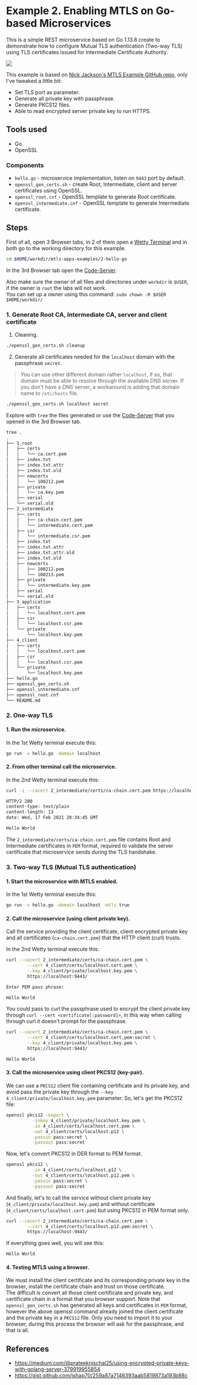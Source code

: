 # Example 2. Enabling MTLS on Go-based Microservices

This is a simple REST microservice based on Go 1.13.8 create to demonstrate how to configure Mutual TLS authentication (Two-way TLS) using TLS certificates issued for Intermediate Certificate Authority.

![](../img/mtls-go-0-hello-microservice-arch.png)

This example is based on [Nick Jackson's MTLS Example GitHub repo](https://github.com/nicholasjackson/mtls-go-example), only I've tweaked a little bit:
- Set TLS port as parameter.
- Generate all private key with passphrase.
- Generate PKCS12 files.
- Able to read encrypted server private key to run HTTPS.

## Tools used

* Go
* OpenSSL

### Components

* `hello.go` - microservice implementation, listen on `9443` port by default.
* `openssl_gen_certs.sh` - create Root, Intermediate, client and server certificates using OpenSSL.
* `openssl_root.cnf` - OpenSSL template to generate Root certificate.
* `openssl_intermediate.cnf` - OpenSSL template to generate Intermediate certificate.


## Steps

First of all, open 3 Browser tabs, in 2 of them open a [Wetty Terminal](https://github.com/chilcano/mtls-apps-examples/) and in both go to the working directory for this example. 

```sh
cd $HOME/workdir/mtls-apps-examples/2-hello-go
```

In the 3rd Browser tab open the [Code-Server](https://github.com/chilcano/mtls-apps-examples/).

Also make sure the owner of all files and directories under `workdir` is `$USER`, if the owner is `root` the labs will not work.  
You can set up a owner using this command: `sudo chown -R $USER $HOME/workdir/`


### 1. Generate Root CA, Intermediate CA, server and client certificate

1. Cleaning.   

```sh
./openssl_gen_certs.sh cleanup
```

2. Generate all certificates needed for the `localhost` domain with the passphrase `secret`.

> You can use other different domain rather `localhost`, if so, that domain must be able to resolve through the available DNS server. If you don't have a DNS server, a workaround is adding that domain name to `/etc/hosts` file.

```sh
./openssl_gen_certs.sh localhost secret
```

Explore with `tree` the files generated or use the [Code-Server](https://github.com/chilcano/mtls-apps-examples/) that you opened in the 3rd Browser tab. 
```sh
tree .
.
├── 1_root
│   ├── certs
│   │   └── ca.cert.pem
│   ├── index.txt
│   ├── index.txt.attr
│   ├── index.txt.old
│   ├── newcerts
│   │   └── 100212.pem
│   ├── private
│   │   └── ca.key.pem
│   ├── serial
│   └── serial.old
├── 2_intermediate
│   ├── certs
│   │   ├── ca-chain.cert.pem
│   │   └── intermediate.cert.pem
│   ├── csr
│   │   └── intermediate.csr.pem
│   ├── index.txt
│   ├── index.txt.attr
│   ├── index.txt.attr.old
│   ├── index.txt.old
│   ├── newcerts
│   │   ├── 100212.pem
│   │   └── 100213.pem
│   ├── private
│   │   └── intermediate.key.pem
│   ├── serial
│   └── serial.old
├── 3_application
│   ├── certs
│   │   └── localhost.cert.pem
│   ├── csr
│   │   └── localhost.csr.pem
│   └── private
│       └── localhost.key.pem
├── 4_client
│   ├── certs
│   │   └── localhost.cert.pem
│   ├── csr
│   │   └── localhost.csr.pem
│   └── private
│       └── localhost.key.pem
├── hello.go
├── openssl_gen_certs.sh
├── openssl_intermediate.cnf
├── openssl_root.cnf
└── README.md
```

### 2. One-way TLS

#### 1. Run the microservice.   

In the 1st Wetty terminal execute this:
```sh
go run -v hello.go -domain localhost
```

#### 2. From other terminal call the microservice.   

In the 2nd Wetty terminal execute this:
```sh
curl -i --cacert 2_intermediate/certs/ca-chain.cert.pem https://localhost:9443/

HTTP/2 200 
content-type: text/plain
content-length: 13
date: Wed, 17 Feb 2021 20:34:45 GMT

Hello World 
```

The `2_intermediate/certs/ca-chain.cert.pem` file contains Root and Intermediate certificates in `PEM` format, required to validate the server certificate that microservice sends during the TLS handshake.


### 3. Two-way TLS (Mutual TLS authentication)

#### 1. Start the microservice with MTLS enabled.   

In the 1st Wetty terminal execute this:
```sh
go run -v hello.go -domain localhost -mtls true
```

#### 2. Call the microservice (using client private key).   

Call the service providing the client certificate, client encrypted private key and all certificates (`ca-chain.cert.pem`) that the HTTP client (curl) trusts.

In the 2nd Wetty terminal execute this:
```sh
curl --cacert 2_intermediate/certs/ca-chain.cert.pem \
        --cert 4_client/certs/localhost.cert.pem \
        --key 4_client/private/localhost.key.pem \
        https://localhost:9443/

Enter PEM pass phrase:

Hello World 
```

You could pass to curl the passphrase used to encrypt the client private key through `curl --cert <certificate[:password]>`, in this way when calling through curl it doesn't prompt for the passphrase. 

```sh
curl --cacert 2_intermediate/certs/ca-chain.cert.pem \
        --cert 4_client/certs/localhost.cert.pem:secret \
        --key 4_client/private/localhost.key.pem \
        https://localhost:9443/

Hello World 
```

#### 3. Call the microservice using client PKCS12 (key-pair).  

We can use a `PKCS12` client file containing certificate and its private key, and avoid pass the private key through the `--key 4_client/private/localhost.key.pem` parameter. 
So, let's get the PKCS12 file:   

```sh
openssl pkcs12 -export \
          -inkey 4_client/private/localhost.key.pem \
          -in 4_client/certs/localhost.cert.pem \
          -out 4_client/certs/localhost.p12 \
          -passin pass:secret \
          -passout pass:secret
```

Now, let's convert PKCS12 in DER format to PEM format.

```sh
openssl pkcs12 \
          -in 4_client/certs/localhost.p12 \
          -out 4_client/certs/localhost.p12.pem \
          -passin pass:secret \
          -passout pass:secret
```

And finally, let's to call the service without client private key (`4_client/private/localhost.key.pem`) and without certificate (`4_client/certs/localhost.cert.pem`) but using PKCS12 in PEM format only.

```sh
curl --cacert 2_intermediate/certs/ca-chain.cert.pem \
        --cert 4_client/certs/localhost.p12.pem:secret \
        https://localhost:9443/
```

If everything goes well, you will see this:
```sh
Hello World 
```

#### 4. Testing MTLS using a browser.   

We must install the client certificate and its corresponding private key in the browser, install the certificate chain and trust on those certificate.   
The difficult is convert all those client certificate and private key, and certificate chain in a format that you browser support. Note that `openssl_gen_certs.sh` has generated all keys and certificates in `PEM` format, however the above openssl command already joined the client certificate and the private key in a `PKCS12` file. Only you need to import it to your browser, during this process the browser will ask for the passphrase, and that is all.


## References

* https://medium.com/@prateeknischal25/using-encrypted-private-keys-with-golang-server-379919955854
* https://gist.github.com/jshap70/259a87a7146393aab5819873a193b88c

